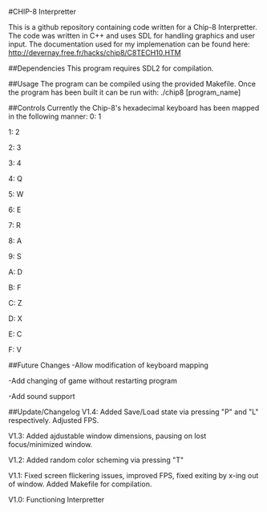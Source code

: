 #CHIP-8 Interpretter

This is a github repository containing code written for a Chip-8 Interpretter.  The code was written in C++ and uses SDL for handling graphics and user input.  The documentation used for my implemenation can be found here: http://devernay.free.fr/hacks/chip8/C8TECH10.HTM

##Dependencies
This program requires SDL2 for compilation.

##Usage
The program can be compiled using the provided Makefile.  Once the program has been built it can be run with: ./chip8 [program_name]

##Controls
Currently the Chip-8's hexadecimal keyboard has been mapped in the following manner:
0: 1

1: 2

2: 3

3: 4

4: Q

5: W

6: E

7: R

8: A

9: S

A: D

B: F

C: Z

D: X

E: C

F: V

##Future Changes
-Allow modification of keyboard mapping

-Add changing of game without restarting program

-Add sound support

##Update/Changelog
V1.4: Added Save/Load state via pressing "P" and "L" respectively.  Adjusted FPS.

V1.3: Added ajdustable window dimensions, pausing on lost focus/minimized window.

V1.2: Added random color scheming via pressing "T"

V1.1: Fixed screen flickering issues, improved FPS, fixed exiting by x-ing out of window.  Added Makefile for compilation.

V1.0: Functioning Interpretter